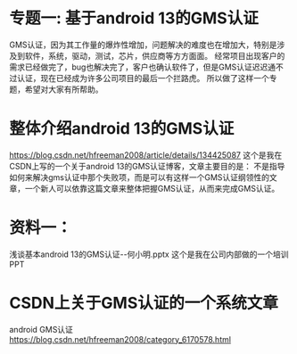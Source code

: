 # 专题一: 基于android 13的GMS认证
GMS认证，因为其工作量的爆炸性增加，问题解决的难度也在增加大，特别是涉及到软件，系统，驱动，测试，芯片，供应商等方方面面。
经常项目出现客户的需求已经做完了，bug也解决完了，客户也确认软件了，但是GMS认证迟迟通不过认证，现在已经成为许多公司项目的最后一个拦路虎。
所以做了这样一个专题，希望对大家有所帮助。

# 整体介绍android 13的GMS认证
https://blog.csdn.net/hfreeman2008/article/details/134425087
这个是我在CSDN上写的一个关于android 13的GMS认证博客，文章主要目的是：
不是指导如何来解决gms认证中那个失败项，而是可以有这样一个GMS认证纲领性的文章，一个新人可以依靠这篇文章来整体把握GMS认证，从而来完成GMS认证。

# 资料一：
浅谈基本android 13的GMS认证--何小明.pptx
这个是我在公司内部做的一个培训PPT

# CSDN上关于GMS认证的一个系统文章
android GMS认证
https://blog.csdn.net/hfreeman2008/category_6170578.html